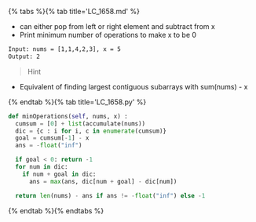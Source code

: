 {% tabs %}{% tab title='LC_1658.md' %}

* can either pop from left or right element and subtract from x
* Print minimum number of operations to make x to be 0

```txt
Input: nums = [1,1,4,2,3], x = 5
Output: 2
```

> Hint

* Equivalent of finding largest contiguous subarrays with sum(nums) - x

{% endtab %}{% tab title='LC_1658.py' %}

```py
def minOperations(self, nums, x) :
  cumsum = [0] + list(accumulate(nums))
  dic = {c : i for i, c in enumerate(cumsum)}
  goal = cumsum[-1] - x
  ans = -float("inf")

  if goal < 0: return -1
  for num in dic:
    if num + goal in dic:
      ans = max(ans, dic[num + goal] - dic[num])

  return len(nums) - ans if ans != -float("inf") else -1
```

{% endtab %}{% endtabs %}
